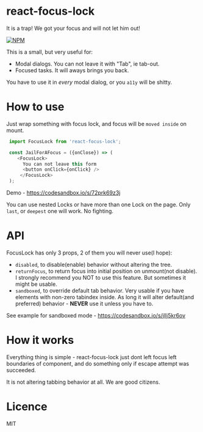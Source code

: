 # react-focus-lock
It is a trap! We got your focus and will not let him out!

[![NPM](https://nodei.co/npm/react-focus-lock.png?downloads=true&stars=true)](https://nodei.co/npm/react-focus-lock/)

This is a small, but very useful for:
 - Modal dialogs. You can not leave it with "Tab", ie tab-out.
 - Focused tasks. It will aways brings you back.
 
You have to use it in _every_ modal dialog, or you `a11y` will be shitty.
 
# How to use
Just wrap something with focus lock, and focus will be `moved inside` on mount.
```js
 import FocusLock from 'react-focus-lock';

 const JailForAFocus = ({onClose}) => (
    <FocusLock>
      You can not leave this form
      <button onClick={onClick} />
     </FocusLock>
 );
```
 Demo - https://codesandbox.io/s/72prk69z3j


You can use nested Locks or have more than one Lock on the page.
Only `last`, or `deepest` one will work. No fighting.

# API
 FocusLock has only 3 props, 2 of them you will never use(I hope):
  - `disabled`, to disable(enable) behavior without altering the tree.
  - `returnFocus`, to return focus into initial position on unmount(not disable).
  I strongly recommend you NOT to use this feature. But sometimes it might be usable.
  - `sandboxed`, to override default tab behavior. Very usable if you have elements with non-zero tabindex inside.
  As long it will alter default(and preferred) behavior - __NEVER__ use it unless you have to.
     
     
See example for sandboxed mode - https://codesandbox.io/s/jllj5kr6ov     

# How it works
 Everything thing is simple - react-focus-lock just dont left focus left boundaries of component, and
 do something only if escape attempt was succeeded.
 
 It is not altering tabbing behavior at all. We are good citizens.

# Licence
 MIT
 
 
